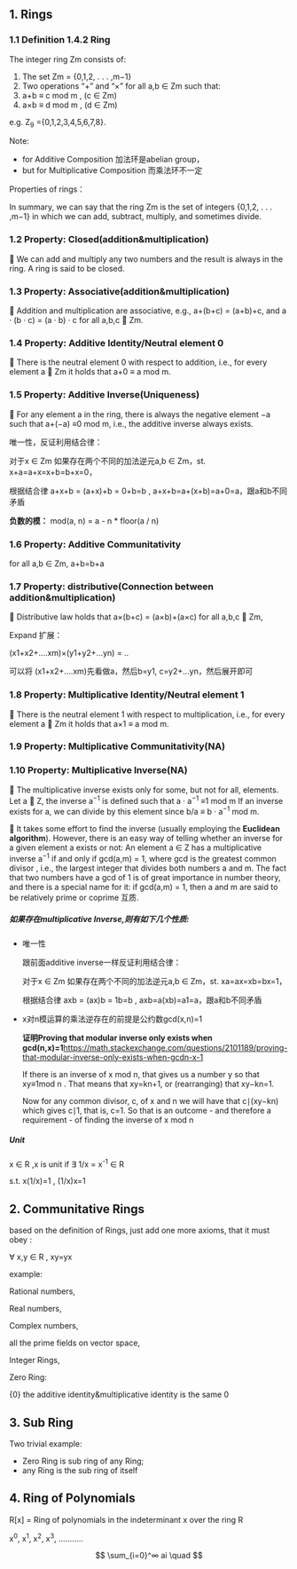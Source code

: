 ## 1. Rings

### 1.1 Definition 1.4.2 Ring

The integer ring Zm consists of:

1. The set Zm = {0,1,2, . . . ,m−1}
2. Two operations “+” and “×” for all a,b ∈ Zm such that:
3. a+b ≡ c mod m , (c ∈ Zm)
4. a×b ≡ d mod m , (d ∈ Zm)

e.g. Z<sub>9</sub> ={0,1,2,3,4,5,6,7,8}.

Note:

+ for Additive Composition 加法环是abelian group，
+ but for Multiplicative Composition 而乘法环不一定

Properties of rings：

In summary, we can say that the ring Zm is the set of integers {0,1,2, . . . ,m−1} in which we can add, subtract,
multiply, and sometimes divide.

### 1.2 Property: Closed(addition&multiplication)

 We can add and multiply any two numbers and the result is always in the ring. A ring is said to be closed.

### 1.3 Property: Associative(addition&multiplication)

 Addition and multiplication are associative, e.g., a+(b+c) = (a+b)+c, and a · (b · c) = (a · b) · c for all a,b,c ∈ Zm.

### 1.4 Property: Additive Identity/Neutral element 0

 There is the neutral element 0 with respect to addition, i.e., for every element a ∈ Zm it holds that a+0 ≡ a mod m.

### 1.5 Property: Additive Inverse(Uniqueness)

 For any element a in the ring, there is always the negative element −a such that a+(−a) ≡0 mod m, i.e., the additive inverse always exists.

唯一性，反证利用结合律：

对于x ∈ Zm 如果存在两个不同的加法逆元a,b ∈ Zm，st. x+a=a+x=x+b=b+x=0，

根据结合律 a+x+b = (a+x)+b = 0+b=b , a+x+b=a+(x+b)=a+0=a，跟a和b不同矛盾

**负数的模：** mod(a, n) = a - n * floor(a / n)

### 1.6 Property: Additive Communitativity

for all a,b ∈ Zm, a+b=b+a

### 1.7 Property: distributive(Connection between addition&multiplication)

 Distributive law holds that a×(b+c) = (a×b)+(a×c) for all a,b,c ∈ Zm,

Expand 扩展：

(x1+x2+....xm)×(y1+y2+...yn) = ..

可以将 (x1+x2+....xm)先看做a，然后b=y1, c=y2+...yn，然后展开即可

### 1.8 Property: Multiplicative Identity/Neutral element 1

 There is the neutral element 1 with respect to multiplication, i.e., for every element a ∈ Zm it holds that a×1 ≡ a mod m.

### 1.9 Property: Multiplicative Communitativity(NA)

### 1.10 Property: Multiplicative Inverse(NA)

 The multiplicative inverse exists only for some, but not for all, elements. Let a ∈ Z, the inverse a<sup>−1</sup> is defined such that a · a<sup>−1</sup> ≡1 mod m If an inverse exists for a, we can divide by this element since b/a ≡ b · a<sup>−1</sup> mod m.

 It takes some effort to find the inverse (usually employing the **Euclidean algorithm**). However, there is an easy way of telling whether an inverse for a given element a exists or not:
An element a ∈ Z has a multiplicative inverse a<sup>−1</sup> if and only if gcd(a,m) = 1, where gcd is the greatest common divisor , i.e., the largest integer that divides both numbers a and m. The fact that two numbers have a gcd of 1 is of great importance in number theory, and there is a special name for it: if gcd(a,m) = 1, then a and m are said to be relatively prime or coprime 互质.

##### 如果存在multiplicative Inverse,则有如下几个性质:

+ 唯一性

  跟前面additive inverse一样反证利用结合律：

  对于x ∈ Zm 如果存在两个不同的加法逆元a,b ∈ Zm，st. xa=ax=xb=bx=1，

  根据结合律 axb = (ax)b = 1b=b , axb=a(xb)=a1=a，跟a和b不同矛盾

+ x对n模运算的乘法逆存在的前提是公约数gcd(x,n)=1 

  **证明Proving that modular inverse only exists when gcd(n,x)=1**https://math.stackexchange.com/questions/2101189/proving-that-modular-inverse-only-exists-when-gcdn-x-1

  If there is an inverse of x mod n, that gives us a number y so that xy≡1mod n . That means that xy=kn+1, or (rearranging) that xy−kn=1.

  Now for any common divisor, c, of x and n we will have that c∣(xy−kn) which gives c∣1, that is, c=1. So that is an outcome - and therefore a requirement - of finding the inverse of x mod n

##### Unit

x ∈ R ,x is unit if ∃ 1/x = x<sup>-1</sup> ∈ R

s.t. x(1/x)=1 , (1/x)x=1

## 2. Communitative Rings

based on the definition of Rings, just add one more axioms, that it must obey :

∀ x,y ∈ R , xy=yx

example: 

Rational numbers,

Real numbers,

Complex numbers,

all the prime fields on vector space,

Integer Rings, 

Zero Ring:

{0} the additive identity&multiplicative identity is the same 0

## 3. Sub Ring

Two trivial example:

+ Zero Ring is sub ring of any Ring;
+ any Ring is the sub ring of itself

## 4. Ring of Polynomials

R[x] = Ring of polynomials in the indeterminant x over the ring R

x<sup>0</sup>, x<sup>1</sup>, x<sup>2</sup>, x<sup>3</sup>, ...........

$$
\sum_{i=0}^∞ ai \quad
$$


